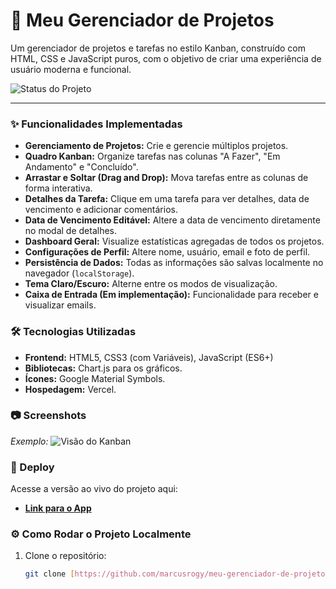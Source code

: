# 🚀 Meu Gerenciador de Projetos

Um gerenciador de projetos e tarefas no estilo Kanban, construído com HTML, CSS e JavaScript puros, com o objetivo de criar uma experiência de usuário moderna e funcional.

![Status do Projeto](https://img.shields.io/badge/status-em%20desenvolvimento-yellow)

---

### ✨ Funcionalidades Implementadas

- **Gerenciamento de Projetos:** Crie e gerencie múltiplos projetos.
- **Quadro Kanban:** Organize tarefas nas colunas "A Fazer", "Em Andamento" e "Concluído".
- **Arrastar e Soltar (Drag and Drop):** Mova tarefas entre as colunas de forma interativa.
- **Detalhes da Tarefa:** Clique em uma tarefa para ver detalhes, data de vencimento e adicionar comentários.
- **Data de Vencimento Editável:** Altere a data de vencimento diretamente no modal de detalhes.
- **Dashboard Geral:** Visualize estatísticas agregadas de todos os projetos.
- **Configurações de Perfil:** Altere nome, usuário, email e foto de perfil.
- **Persistência de Dados:** Todas as informações são salvas localmente no navegador (`localStorage`).
- **Tema Claro/Escuro:** Alterne entre os modos de visualização.
- **Caixa de Entrada (Em implementação):** Funcionalidade para receber e visualizar emails.

### 🛠️ Tecnologias Utilizadas

- **Frontend:** HTML5, CSS3 (com Variáveis), JavaScript (ES6+)
- **Bibliotecas:** Chart.js para os gráficos.
- **Ícones:** Google Material Symbols.
- **Hospedagem:** Vercel.

### 📷 Screenshots

*Exemplo:*
![Visão do Kanban](URL_DA_SUA_IMAGEM_AQUI)

### 🔗 Deploy

Acesse a versão ao vivo do projeto aqui:
* **[Link para o App](URL_DO_SEU_PROJETO_NA_VERCEL_AQUI)**

### ⚙️ Como Rodar o Projeto Localmente

1. Clone o repositório:
   ```bash
   git clone [https://github.com/marcusrogy/meu-gerenciador-de-projetos.git](https://github.com/marcusrogy/meu-gerenciador-de-projetos.git)
